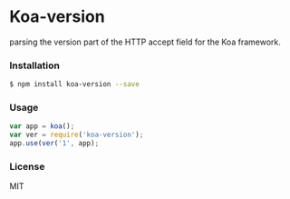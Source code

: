 
Koa-version
========================

parsing the version part of the HTTP accept field for the Koa framework.


### Installation

```sh
$ npm install koa-version --save
```

### Usage

```js
var app = koa();
var ver = require('koa-version');
app.use(ver('1', app);
```

### License

MIT
